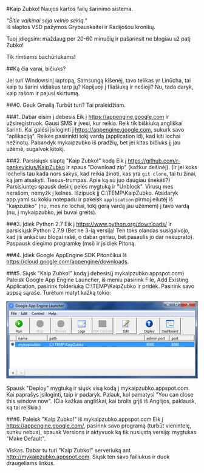 ﻿#Kaip Zubko!
Naujos kartos failų šarinimo sistema.

<i>"Šitie vaikinai sėja velnio sėklą."</i><br/>
 Iš slaptos VSD pažymos Grybauskaitei ir Radijošou kronikų.<br/>
 <!---
 Kodėl aš negimiau Uzbekistane?
 Trolinčiau tą naglą kazachą Boratą ir būčiau padsose pas Amžinąjį Prezidentą.
 --->

Tuoj įdiegsim: maždaug per 20-60 minučių ir pašarinsit ne blogiau už patį Zubko!

Tik rimtiems bachūriukams!

##Ką čia varai, bičiuks?

Jei turi Windowsinį laptopą, Samsungą kišenėj, tavo telikas yr Linūcha, tai kaip tu šarini vidiakus tarp jų? Kopijuoji į fliašiuką ir nešioji? Nu, tada daryk, kaip rašom ir pajusi skirtumą.

###0. Gauk Gmailą
Turbūt turi? Tai praleidžiam.

###1. Dabar eisim į debesis
Eik į https://appengine.google.com ir užsiregistruok. Gausi SMS ir įvesi, kur reikia. Reik tik biškiuką angliškai šarinti.
Kai galėsi įsiloginti į https://appengine.google.com, sukurk savo "aplikaciją". Reikės pasirinkti tokį vardą (application id), kad kiti lochai nežinotų. Pabandyk mykaipzubko iš pradžių, bet jei kitas bičiuks jį jau užėmė, sugalvok kitokį.

###2. Parsisiųsk slaptą "Kaip Zubko!" kodą
Eik į https://github.com/r-pankevicius/KaipZubko ir spaus "Download zip" (kažkur dešinėj). (Ir jei koks lochelis tau kada nors sakys, kad reikia žinoti, kas yra <code>git clone</code>, tai tu žinai, ką jam atsakyti. Tiesus-trumpas. Apie ką su juo daugiau šnekėti?)
Parsisiuntęs spausk dešinį pelės mygtuką ir "Unblock". Virusų mes nerašom, nemyžk į kelnes.
Išzipuok jį C:\TEMP\KaipZubko.
Atsidaryk app.yaml su kokiu notepadu ir pakeisk <code>application</code> pirmoj eilutėj iš "kaipzubko" (nu, mes ne lochai, tokį gerą vardą jau užėmėm) į tavo vardą (nu, į mykaipzubko, jei buvai greits).

###3. Įdiek Python 2.7
Eik į https://www.python.org/downloads/ ir parsisiųsk Python 2.7.9 (Bet ne 3-ią versiją! Ten toks olandas susigalvojo, kad jis anksčiau blogai rašė, o dabar geriau, bet pasaulis jo dar nesuprato).
Paspausk diegimo programkę (msi) ir įsidiek Pitoną.

###4. Įdiek Google AppEngine SDK Pitončikui
Iš https://cloud.google.com/appengine/downloads.

###5. Siųsk "Kaip Zubko!" kodą į debesis(į mykaipzubko.appspot.com)
Paleisk Google App Engine Launcher, iš meniu pasirink File, Add Existing Application, pasirink folderiuką C:\TEMP\KaipZubko ir pridėk.
Pasirink savo appsą sąraše. Turėtum matyt kažką tokio:

![Nu kaip?](https://github.com/r-pankevicius/KaipZubko/blob/master/doc/img/gae-launcher.png "Nu kaip?")

Spausk "Deploy" mygtuką ir siųsk visą kodą į mykaipzubko.appspot.com. Kai paprašys įsiloginti, taip ir padaryk. Palauk, kol pamatysi "You can close this window now". (Čia kažkas angliškai, kai brolis grįš iš Anglijos, paklausk, ką tai reiškia.)

###6. Paleisk "Kaip Zubko!" iš mykaipzubko.appspot.com
Eik į https://appengine.google.com/, pasirink savo programą (turbūt vienintelę, sunku nebus), spausk Versions ir aktyvuok ką tik nusiųstą versiją: mygtukas "Make Default".

Viskas. Dabar tu turi "Kaip Zubko!" serveriuką ant http://mykaipzubko.appspot.com. Siųsk ten savo failiukus ir duok draugeliams linkus.
